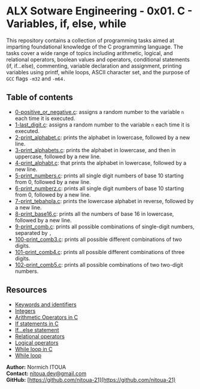 # ALX Sotware Engineering - 0x01. C - Variables, if, else, while

This repository contains a collection of programming tasks aimed at imparting foundational knowledge of the C programming language. The tasks cover a wide range of topics including arithmetic, logical, and relational operators, boolean values and operators, conditional statements (if, if...else), commenting, variable declaration and assignment, printing variables using printf, while loops, ASCII character set, and the purpose of `GCC` flags `-m32` and `-m64.`

## Table of contents

- [0-positive_or_negative.c](0-positive_or_negative.c): assigns a random number to the variable `n` each time it is executed.
- [1-last_digit.c](1-last_digit.c): assigns a random number to the variable `n` each time it is executed.
- [2-print_alphabet.c](2-print_alphabet.c): prints the alphabet in lowercase, followed by a new line.
- [3-print_alphabets.c](3-print_alphabets.c): prints the alphabet in lowercase, and then in uppercase, followed by a new line.
- [4-print_alphabt.c](4-print_alphabt.c): that prints the alphabet in lowercase, followed by a new line.
- [5-print_numbers.c](5-print_numbers.c): prints all single digit numbers of base 10 starting from 0, followed by a new line.
- [6-print_numberz.c](6-print_numberz.c): prints all single digit numbers of base 10 starting from 0, followed by a new line.
- [7-print_tebahpla.c](7-print_tebahpla.c): prints the lowercase alphabet in reverse, followed by a new line.
- [8-print_base16.c](8-print_base16.c): prints all the numbers of base 16 in lowercase, followed by a new line.
- [9-print_comb.c](9-print_comb.c): prints all possible combinations of single-digit numbers, separated by `,`
- [100-print_comb3.c](100-print_comb3.c): prints all possible different combinations of two digits.
- [101-print_comb4.c](101-print_comb4.c): prints all possible different combinations of three digits.
- [102-print_comb5.c](102-print_comb5.c): prints all possible combinations of two two-digit numbers.

## Resources

- [Keywords and identifiers](https://publications.gbdirect.co.uk//c_book/chapter2/keywords_and_identifiers.html)
- [Integers](https://publications.gbdirect.co.uk//c_book/chapter2/integral_types.html)
- [Arithmetic Operators in C](https://www.tutorialspoint.com/cprogramming/c_arithmetic_operators.htm)
- [If statements in C](https://www.cprogramming.com/tutorial/c/lesson2.html)
- [If…else statement](https://www.tutorialspoint.com/cprogramming/if_else_statement_in_c.htm)
- [Relational operators](https://www.tutorialspoint.com/cprogramming/c_relational_operators.htm)
- [Logical operators](https://www.fresh2refresh.com/c-programming/c-operators-expressions/c-logical-operators/)
- [While loop in C](https://www.tutorialspoint.com/cprogramming/c_while_loop.htm)
- [While loop](https://www.youtube.com/watch?v=Ju1LYO9pkaI)

  
**Author:** Normich ITOUA    
**Contact:** nitoua.dev@gmail.com    
**GitHub:** [https://github.com/nitoua-21](https://github.com/nitoua-21)
